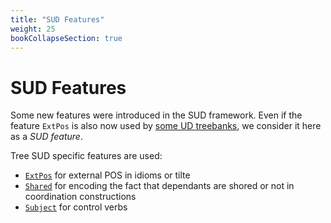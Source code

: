 ```yaml
---
title: "SUD Features"
weight: 25
bookCollapseSection: true
---
```


# SUD Features

Some new features were introduced in the SUD framework.
Even if the feature `ExtPos` is also now used by [some UD treebanks](https://tables.grew.fr/?data=ud_feats/FEATS&cols=ExtPos), we consider it here as a *SUD feature*.

Tree SUD specific features are used:
 - [`ExtPos`](ExtPos) for external POS in idioms or tilte
 - [`Shared`](Shared) for encoding the fact that dependants are shored or not in coordination constructions
 - [`Subject`](Subject) for control verbs